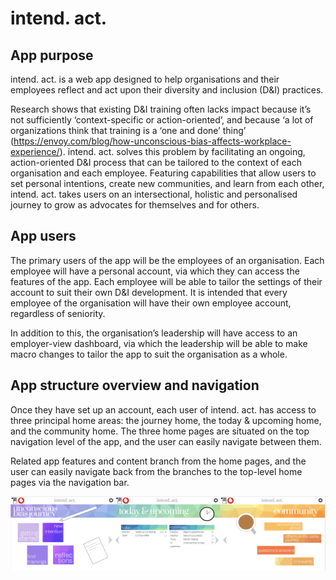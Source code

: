 # intend. act. 

## App purpose
intend. act. is a web app designed to help organisations and their employees reflect and act upon their diversity and inclusion (D&I) practices. 

Research shows that existing D&I training often lacks impact because it’s not sufficiently ‘context-specific or action-oriented’, and because ‘a lot of organizations think that training is a ‘one and done’ thing’ (https://envoy.com/blog/how-unconscious-bias-affects-workplace-experience/). intend. act. solves this problem by facilitating an ongoing, action-oriented D&I process that can be tailored to the context of each organisation and each employee. Featuring capabilities that allow users to set personal intentions, create new communities, and learn from each other, intend. act. takes users on an intersectional, holistic and personalised journey to grow as advocates for themselves and for others.

## App users
The primary users of the app will be the employees of an organisation. Each employee will have a personal account, via which they can access the features of the app. Each employee will be able to tailor the settings of their account to suit their own D&I development. It is intended that every employee of the organisation will have their own employee account, regardless of seniority. 

In addition to this, the organisation’s leadership will have access to an employer-view dashboard, via which the leadership will be able to make macro changes to tailor the app to suit the organisation as a whole.

## App structure overview and navigation
Once they have set up an account, each user of intend. act. has access to three principal home areas: the journey home, the today & upcoming home, and the community home. The three home pages are situated on the top navigation level of the app, and the user can easily navigate between them. 

Related app features and content branch from the home pages, and the user can easily navigate back from the branches to the top-level home pages via the navigation bar.

![Home Pages](assets/read-me1.png)

